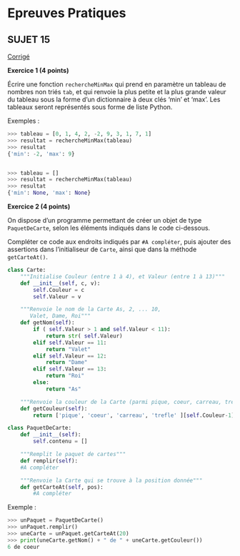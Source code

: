 <script type="text/javascript" src="http://cdn.mathjax.org/mathjax/latest/MathJax.js?config=default"></script>

# **Epreuves Pratiques**
## SUJET 15


[Corrigé](corrige.md)


**Exercice 1 (4 points)**

Écrire une fonction `rechercheMinMax` qui prend en paramètre un tableau de nombres non triés `tab`, et qui renvoie la plus petite et la plus grande valeur du tableau sous la forme d’un dictionnaire à deux clés ‘min’ et ‘max’. Les tableaux seront représentés sous forme de liste Python.



Exemples :
```Python
>>>	tableau = [0, 1, 4, 2, -2, 9, 3, 1, 7, 1]
>>>	resultat = rechercheMinMax(tableau)
>>>	resultat
{'min': -2, 'max': 9}


>>>	tableau = []
>>>	resultat = rechercheMinMax(tableau)
>>>	resultat
{'min': None, 'max': None}
```



**Exercice 2 (4 points)**

On dispose d’un programme permettant de créer un objet de type `PaquetDeCarte`, selon les éléments indiqués dans le code ci-dessous.

Compléter ce code aux endroits indiqués par `#A compléter`, puis ajouter des assertions dans l’initialiseur de `Carte`, ainsi que dans la méthode `getCarteAt()`.



```Python 
class Carte:
    """Initialise Couleur (entre 1 à 4), et Valeur (entre 1 à 13)"""
    def __init__(self, c, v):
        self.Couleur = c
        self.Valeur = v

    """Renvoie le nom de la Carte As, 2, ... 10, 
       Valet, Dame, Roi"""
    def getNom(self):
        if ( self.Valeur > 1 and self.Valeur < 11):
            return str( self.Valeur)
        elif self.Valeur == 11:
            return "Valet"
        elif self.Valeur == 12:
            return "Dame"
        elif self.Valeur == 13:
            return "Roi"
        else:
            return "As"

    """Renvoie la couleur de la Carte (parmi pique, coeur, carreau, trefle"""
    def getCouleur(self):
        return ['pique', 'coeur', 'carreau', 'trefle' ][self.Couleur-1]

class PaquetDeCarte:
    def __init__(self):
        self.contenu = []

    """Remplit le paquet de cartes"""
    def remplir(self):
	#A compléter

    """Renvoie la Carte qui se trouve à la position donnée"""
    def getCarteAt(self, pos):
        #A compléter

```

Exemple :
```Python
>>>	unPaquet = PaquetDeCarte()
>>>	unPaquet.remplir()
>>>	uneCarte = unPaquet.getCarteAt(20)
>>>	print(uneCarte.getNom() + " de " + uneCarte.getCouleur())
6 de coeur
```
